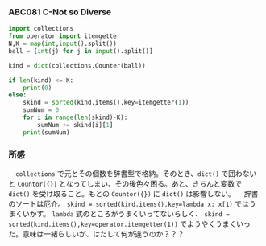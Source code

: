 ### ABC081 C-Not so Diverse

```python
import collections
from operator import itemgetter
N,K = map(int,input().split())
ball = [int(j) for j in input().split()]

kind = dict(collections.Counter(ball))

if len(kind) <= K:
    print(0)
else:
    skind = sorted(kind.items(),key=itemgetter(1))
    sumNum = 0
    for i in range(len(skind)-K):
        sumNum += skind[i][1]
    print(sumNum)

```



### 所感
　`collections` で元とその個数を辞書型で格納。そのとき、`dict()` で囲わないと `Countor({})` となってしまい、その後色々困る。あと、きちんと変数で `dict()` を受け取ること。もとの `Countor({})` に `dict()` は影響しない。
　辞書のソートは厄介。 `skind = sorted(kind.items(),key=lambda x: x[1)` ではうまくいかず。 `lambda` 式のところがうまくいってないらしく、 `skind = sorted(kind.items(),key=operator.itemgetter(1))` でようやくうまくいった。意味は一緒らしいが、はたして何が違うのか？？？
